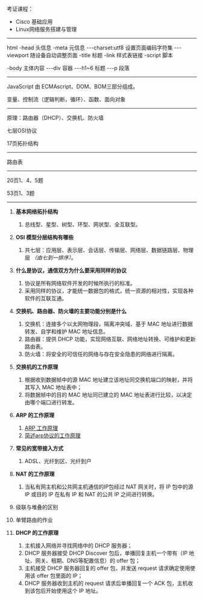 考证课程：

- Cisco 基础应用
- Linux网络服务搭建与管理

---

html
-head 头信息
-meta 元信息
---charset:utf8       设置页面编码字符集
---viewport   随设备自动调整页面
-title      标题
-link       样式表链接
-script     脚本

-body 主体内容
---div 容器
---h1~6       标题
---p          段落

---

JavaScript 由 ECMAscript、DOM、BOM三部分组成。

变量、控制流（逻辑判断，循环）、函数、面向对象

---

原理：路由器（DHCP）、交换机、防火墙

七层OSI协议

17页拓扑结构

---

路由表

---

20页1、4、5题

53页1、3题

---

1. **基本网络拓扑结构**

   1. 总线型、星型、树型、环型、网状型、全互联型。
2. **OSI 模型分层结构有哪些**

   1. 共七层：应用层、表示层、会话层、传输层、网络层、数据链路层、物理层 *（由七到一排序）*。
3. **什么是协议，通信双方为什么要采用同样的协议**

   1. 协议是所有网络软件开发的时候所执行的标准。
   2. 采用同样的协议，才能统一数据包的格式，统一资源的相对性，实现各种软件的互联互通。
4. **交换机、路由器、防火墙的主要功能分别是什么**

   1. 交换机：连接多个以太网物理段，隔离冲突域、基于 MAC 地址进行数据转发、自学和维护 MAC 地址信息。
   2. 路由器：提供 DHCP 功能，实现网络互联、网络地址转换、可维护和更新路由表。
   3. 防火墙：将安全的可信任的网络与存在安全隐患的网络进行隔离。
5. **交换机的工作原理**

   1. 根据收到数据帧中的源 MAC 地址建立该地址同交换机端口的映射，并将其写入 MAC 地址表中；
   2. 将数据帧中的目的 MAC 地址同已建立的 MAC 地址表进行比较，以决定由哪个端口进行转发。
6. **ARP 的工作原理**

   1. [ARP 工作原理](https://blog.csdn.net/Noahyo/article/details/105507938)
   2. [简述arp协议的工作原理](https://zhidao.baidu.com/question/53391672.html)
7. **常见的宽带接入方式**

   1. ADSL、光纤到区、光纤到户
8. **NAT 的工作原理**

   1. 当私有网主机和公共网主机通信的IP包经过 NAT 网关时，将 IP 包中的源 IP 或目的 IP 在私有 IP 和 NAT 的公共 IP 之间进行转换。
9. 级联与堆叠的区别
10. 单臂路由的作业
11. **DHCP 的工作原理**

    1. 主机接入网络并寻找网络中的 DHCP 服务器；
    2. DHCP 服务器接受 DHCP Discover 包后，单播回复主机一个带有（IP 地址、网关、租期、DNS等配置信息）的 offer  包；
    3. 主机接受 DHCP 服务器回复的 offer 包，并发送 request 请求确定使用使用该 offer 包里面的 IP；
    4. DHCP 服务器收到主机的 request 请求后单播回复一个 ACK 包，主机收到该包后开始使用这个 IP 地址。
